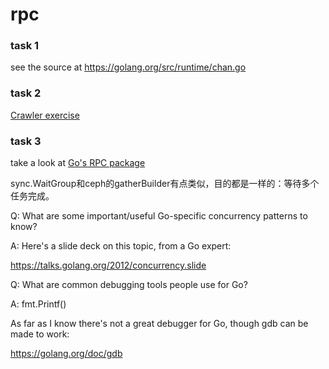 # rpc

### task 1

see the source at https://golang.org/src/runtime/chan.go

### task 2

[Crawler exercise](https://tour.golang.org/concurrency/10)

### task 3

take a look at [Go's RPC package](https://pkg.go.dev/net/rpc)

sync.WaitGroup和ceph的gatherBuilder有点类似，目的都是一样的：等待多个任务完成。

Q: What are some important/useful Go-specific concurrency patterns to know?

A: Here's a slide deck on this topic, from a Go expert:

https://talks.golang.org/2012/concurrency.slide

Q: What are common debugging tools people use for Go?

A: fmt.Printf()

As far as I know there's not a great debugger for Go, though gdb can be
made to work:

https://golang.org/doc/gdb
